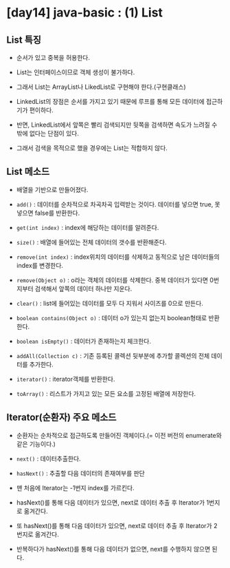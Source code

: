 # [day14] java-basic : (1) List

## List 특징
- 순서가 있고 중복을 허용한다. 

- List는 인터페이스이므로 객체 생성이 불가하다. 

- 그래서 List는 ArrayList나 LikedList로 구현해야 한다.(구현클래스)

- LinkedList의 장점은 순서를 가지고 있기 때문에 루프를 통해 모든 데이터에 접근하기가 편이하다. 

- 반면, LinkedList에서 앞쪽은 빨리 검색되지만 뒷쪽을 검색하면 속도가 느려질 수 밖에 없다는 단점이 있다. 

- 그래서 검색을 목적으로 했을 경우에는 List는 적합하지 않다.

## List 메소드

- 배열을 기반으로 만들어졌다.

- `add()` : 데이터를 순차적으로 차곡차곡 입력받는 것이다. 데이터를 넣으면 true, 못 넣으면 false를 반환한다. 

- `get(int index)` : index에 해당하는 데이터를 알려준다.

- `size()` : 배열에 들어있는 전체 데이터의 갯수를 반환해준다. 

- `remove(int index)` : index위치의 데이터를 삭제하고 동적으로 남은 데이터들의 index를 변경한다. 

- `remove(Object o)` : o라는 객체의 데이터를 삭제한다. 중복 데이터가 있다면 0번지부터 검색해서 앞쪽의 데이터 하나만 지운다.

- `clear()` : list에 들어있는 데이터를 모두 다 지워서 사이즈를 0으로 만든다. 

- `boolean contains(Object o)` : 데이터 o가 있는지 없는지 boolean형태로 반환한다.

- `boolean isEmpty()` : 데이터가 존재하는지 체크한다. 

- `addAll(Collection c)` : 기존 등록된 콜렉션 뒷부분에 추가할 콜렉션의 전체 데이터를 추가한다. 

- `iterator()` : iterator객체를 반환한다. 

- `toArray()` : 리스트가 가지고 있는 모든 요소를 고정된 배열에 저장한다.


## Iterator(순환자) 주요 메소드

- 순환자는 순차적으로 접근하도록 만들어진 객체이다.(= 이전 버전의 enumerate와 같은 기능이다.)

- `next()` : 데이터추출한다.

- `hasNext()` : 추출할 다음 데이터의 존재여부를 판단

- 맨 처음에 Iterator는 -1번지 index를 가르킨다. 

- hasNext()를 통해 다음 데이터가 있으면, next로 데이터 추출 후 Iterator가 1번지로 옮겨간다.

- 또 hasNext()를 통해 다음 데이터가 있으면, next로 데이터 추출 후 Iterator가 2번지로 옮겨간다.

- 반복하다가 hasNext()를 통해 다음 데이터가 없으면, next를 수행하지 않으면 된다.
